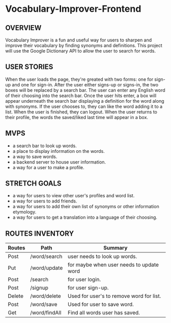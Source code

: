 # Vocabulary-Improver-Frontend

## OVERVIEW

Vocabulary Improver is a fun and useful way for users to sharpen and improve their vocabulary by finding synonyms and definitions.
This project will use the Google Dictionary API to allow the user to search for words.

## USER STORIES

When the user loads the page, they're greated with two forms: one for sign-up and one for sign-in.
After the user either signs-up or signs-in, the two boxes will be replaced by a search bar.
The user can enter any English word of their choosing into the search bar.
Once the user hits enter, a box will appear underneath the search bar displaying a definition for the word along with synonyms.
If the user chooses to, they can like the word adding it to a list.
When the user is finished, they can logout.
When the user returns to their profile, the words the saved/liked last time will appear in a box.

## MVPS
* a search bar to look up words.
* a place to display information on the words.
* a way to save words.
* a backend server to house user information.
* a way for a user to make a profile.

## STRETCH GOALS
* a way for users to view other user's profiles and word list.
* a way for users to add friends.
* a way for users to add their own list of synonyms or other information etymology.
* a way for users to get a translation into a language of their choosing.

## ROUTES INVENTORY


| Routes     | Path                     | Summary                                 |           
| -----------|--------------------------|-----------------------------------------|                          
| Post       | /word/search             | user needs to look up words.            |
| Put        | /word/update             | for maybe when user needs to update word|
| Post       | /search                  | for user login.                         |
| Post       | /signup                  | for user sign-up.                       |  
| Delete     | /word/delete             | Used for user's to remove word for list.|
| Post       | /word/save               | Used for user to save word.             |
| Get        | /word/findAll            | Find all words user has saved.          |
